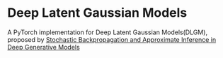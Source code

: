# Deep Latent Gaussian Models

A PyTorch implementation for Deep Latent Gaussian Models(DLGM), 
proposed by 
[Stochastic Backpropagation and Approximate Inference in Deep Generative Models](https://arxiv.org/abs/1401.4082)

